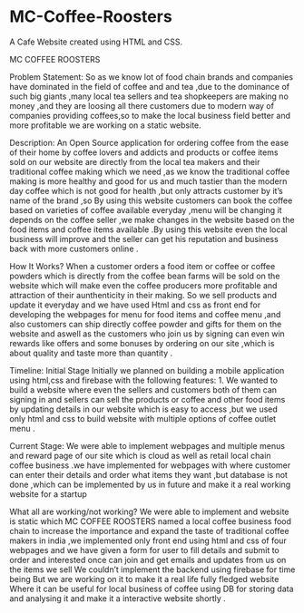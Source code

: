 # MC-Coffee-Roosters
A Cafe Website created using HTML and CSS.

MC COFFEE ROOSTERS

Problem Statement: So as we know lot of food chain brands and companies have dominated in the field of coffee and and tea ,due to the dominance of such big giants ,many local tea sellers and tea shopkeepers are making no money ,and they are loosing all there customers due to modern way of companies providing coffees,so to make the local business field better and more profitable we are working on a static website.

Description: An Open Source application for ordering coffee from the ease of their home by coffee lovers and addicts and products or coffee items sold on our website are directly from the local tea makers and their traditional coffee making which we need ,as we know the traditional coffee making is more healthy and good for us and much tastier than the modern day coffee which is not good for health ,but only attracts customer by it’s name of the brand ,so By using this website customers can book the coffee based on varieties of coffee available everyday ,menu will be changing it depends on the coffee seller ,we make changes in the website based on the food items and coffee items available .By using this website even the local business will improve and the seller can get his reputation and business back with more customers online .

How It Works? When a customer orders a food item or coffee or coffee powders which is directly from the coffee bean farms will be sold on the website which will make even the coffee producers more profitable and attraction of their aunthenticity in their making. So we sell products and update it everyday and we have used Html and css as front end for developing the webpages for menu for food items and coffee menu ,and also customers can ship directly coffee powder and gifts for them on the website and aswell as the customers who join us by signing can even win rewards like offers and some bonuses by ordering on our site ,which is about quality and taste more than quantity .

Timeline: Initial Stage Initially we planned on building a mobile application using html,css and firebase with the following features: 1. We wanted to build a website where even the sellers and customers both of them can signing in and sellers can sell the products or coffee and other food items by updating details in our website which is easy to access ,but we used only html and css to build website with multiple options of coffee outlet menu .

Current Stage: We were able to implement webpages and multiple menus and reward page of our site which is cloud as well as retail local chain coffee business .we have implemented for webpages with where customer can enter their details and order what items they want ,but database is not done ,which can be implemented by us in future and make it a real working website for a startup

What all are working/not working? We were able to implement and website is static which MC COFFEE ROOSTERS named a local coffee business food chain to increase the importance and expand the taste of traditional coffee makers in india ,we implemented only front end using html and css of four webpages and we have given a form for user to fill details and submit to order and interested once can join and get emails and updates from us on the items we sell We couldn’t implement the backend using firebase for time being But we are working on it to make it a real life fully fledged website Where it can be useful for local business of coffee using DB for storing data and analysing it and make it a interactive website shortly .
